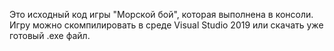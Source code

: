 Это исходный код игры "Морской бой", которая выполнена в консоли. Игру можно скомпилировать в среде Visual Studio 2019 или скачать уже готовый .exe файл.
